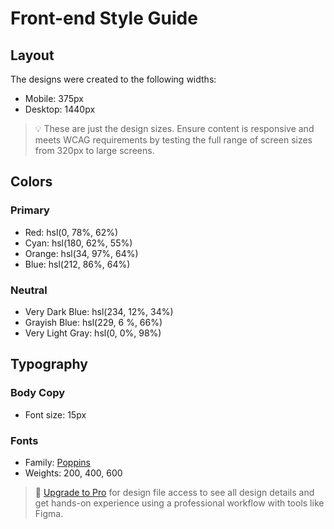 # Front-end Style Guide

## Layout

The designs were created to the following widths:

- Mobile: 375px
- Desktop: 1440px

> 💡 These are just the design sizes. Ensure content is responsive and meets WCAG requirements by testing the full range of screen sizes from 320px to large screens.

## Colors

### Primary

- Red: hsl(0, 78%, 62%)
- Cyan: hsl(180, 62%, 55%)
- Orange: hsl(34, 97%, 64%)
- Blue: hsl(212, 86%, 64%)

### Neutral

- Very Dark Blue: hsl(234, 12%, 34%)
- Grayish Blue: hsl(229, 6 %, 66%)
- Very Light Gray: hsl(0, 0%, 98%)

## Typography

### Body Copy

- Font size: 15px

### Fonts

- Family: [Poppins](https://fonts.google.com/specimen/Poppins)
- Weights: 200, 400, 600

> 💎 [Upgrade to Pro](https://www.frontendmentor.io/pro?ref=style-guide) for design file access to see all design details and get hands-on experience using a professional workflow with tools like Figma.
